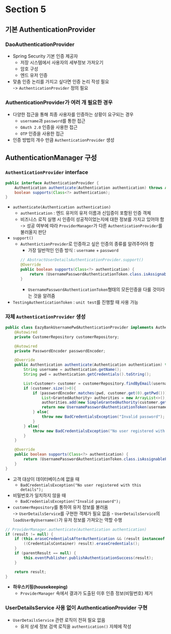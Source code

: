# Section 5

## 기본 AuthenticationProvider

### DaoAuthenticationProvider

- Spring Security 기본 인증 제공자
  - 저장 시스템에서 사용자의 세부정보 가져오기
  - 암호 구성
  - 엔드 유저 인증
- 맞춤 인증 논리를 가지고 싶다면 인증 논리 작성 필요 \
  -> `AuthenticationProvider` 정의 필요

### AuthenticationProvider가 여러 개 필요한 경우

- 다양한 접근을 통해 최종 사용자를 인증하는 상황이 요구되는 경우
  - `username`과 `password`를 통한 접근
  - `OAuth 2.0` 인증을 사용한 접근
  - `OTP` 인증을 사용한 접근
- 인증 방법의 개수 만큼 `AuthenticationProvider` 생성

## AuthenticationManager 구성

### `AuthenticationProvider` interface

```Java
public interface AuthenticationProvider {
    Authentication authenticate(Authentication authentication) throws AuthenticationException;
    boolean supports(Class<?> authentication);
}
```

- `authenticate(Authentication authentication)`
  - `authentication` : 엔드 유저의 유저 이름과 신임증이 포함된 인증 객체
  - 비즈니스 로직 실행 시 인증이 성공적이었는지에 대한 정보를 가지고 있어야 함 \
    -> 성공 여부에 따라 `ProviderManager`가 다른 `AuthenticationProvider`를 불러올지 판단
- `support()`
  - `AuthentictionProvider`로 인증하고 싶은 인증의 종류를 알려주어야 함
    - 가장 일반적인 인증 방식 : `username` + `password`
    ```Java
    // AbstractUserDetailsAuthenticationProvider.support()
    @Override
    public boolean supports(Class<?> authentication) {
    	return (UsernamePasswordAuthenticationToken.class.isAssignableFrom(authentication));
    }
    ```
    - `UsernamePasswordAuthenticationToken`형태의 모든인증을 다룰 것이라는 것을 알려줌
- `TestingAuthenticationToken` : `unit test`를 진행할 때 사용 가능

### 자체 `AuthenticationProvider` 생성

```Java
public class EazyBankUsernamePwdAuthenticationProvider implements AuthenticationProvider {
    @Autowired
    private CustomerRepository customerRepository;

    @Autowired
    private PasswordEncoder passwordEncoder;

    @Override
    public Authentication authenticate(Authentication authentication) throws AuthenticationException {
        String username = authentication.getName();
        String pwd = authentication.getCredentials().toString();

        List<Customer> customer = customerRepository.findByEmail(username);
        if (customer.size()>0){
            if (passwordEncoder.matches(pwd, customer.get(0).getPwd())){
                List<GrantedAuthority> authorities = new ArrayList<>();
                authorities.add(new SimpleGrantedAuthority(customer.get(0).getRole()));
                return new UsernamePasswordAuthenticationToken(username, pwd, authorities);
            } else{
                throw new BadCredentialsException("Invalid password");
            }
        } else{
            throw new BadCredentialsException("No user registered with this details");
        }
    }

    @Override
    public boolean supports(Class<?> authentication) {
        return (UsernamePasswordAuthenticationToken.class.isAssignableFrom(authentication));
    }
}
```

- 고객 대상이 데이터베이스에 없을 때
  - `BadCredentialsException("No user registered with this details");`
- 비밀번호가 일치하지 않을 때
  - `BadCredentialsException("Invalid password");`
- `customerRepository`를 통하여 유저 정보를 불러옴 \
  -> `UserDetailsService`를 구현한 객체가 필요 없음 - `UserDetailsService`의 `loadUserByUsername()`가 유저 정보를 가져오는 역할 수행

```Java
// ProviderManager.authenticate(Authentication authentication)
if (result != null) {
    if (this.eraseCredentialsAfterAuthentication && (result instanceof CredentialsContainer)) {
        ((CredentialsContainer) result).eraseCredentials();
    }
    if (parentResult == null) {
        this.eventPublisher.publishAuthenticationSuccess(result);
    }

    return result;
}
```

- **하우스키핑(housekeeping)**
  - `ProviderManager` 속에서 결과가 도출된 이후 인증 정보(비밀번호) 제거

### UserDetailsService 사용 없이 AuthenticationProvider 구현

- `UserDetailsService` 관련 로직이 전혀 필요 없음
  - 유저 상세 정보 검색 로직을 `authentication()` 자체에 작성
